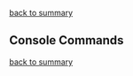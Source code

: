 [back to summary](summary.md)

Console Commands
------------------------------------------------------------------------

[back to summary](summary.md)
